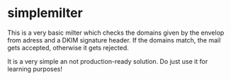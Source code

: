 # simplemilter
This is a very basic milter which checks the domains given by the envelop from
adress and a DKIM signature header. If the domains match, the mail gets
accepted, otherwise it gets rejected.

It is a very simple an not production-ready solution. Do just use it for
learning purposes!
